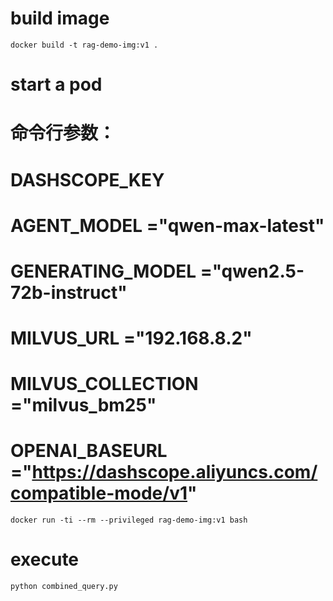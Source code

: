 # build image
`docker build -t rag-demo-img:v1 .`

# start a pod
# 命令行参数：
# DASHSCOPE_KEY
# AGENT_MODEL       ="qwen-max-latest"
# GENERATING_MODEL  ="qwen2.5-72b-instruct"
# MILVUS_URL        ="192.168.8.2"
# MILVUS_COLLECTION ="milvus_bm25"
# OPENAI_BASEURL    ="https://dashscope.aliyuncs.com/compatible-mode/v1"

`docker run -ti --rm --privileged rag-demo-img:v1 bash`

# execute
`python combined_query.py`

#